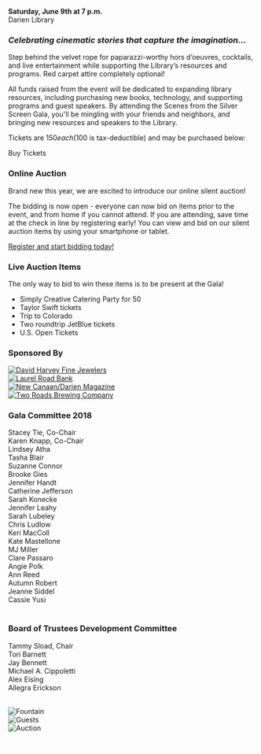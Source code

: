 <div class="row margin-bottom">
<div class="col-md-8">

<strong>Saturday, June 9th at 7 p.m.</strong><br />
Darien Library

### _Celebrating cinematic stories that capture the imagination…_

Step behind the velvet rope for paparazzi-worthy hors d’oeuvres, cocktails, and live entertainment while supporting the Library’s resources and programs. Red carpet attire completely optional!

All funds raised from the event will be dedicated to expanding library resources, including purchasing new books, technology, and supporting programs and guest speakers. By attending the Scenes from the Silver Screen Gala, you'll be mingling with your friends and neighbors, and bringing new resources and speakers to the Library.

Tickets are $150 each ($100 is tax-deductible) and may be purchased below:

<a href="#tickets" class="btn-u btn-u-lg btn-u-primary" style="text-decoration: none;">Buy Tickets</a>

<div class="margin-bottom-30"></div>

<div class="row">
<div class="col-md-6">

### Online Auction

Brand new this year, we are excited to introduce our online silent auction!


The bidding is now open - everyone can now bid on items prior to the event, and from home if you cannot attend. If you are attending, save time at the check in line by registering early! You can view and bid on our silent auction items by using your smartphone or tablet.

[Register and start bidding today!](https://dar.to/2J3biDd "Register and start bidding today!")

</div>
<div class="col-md-6">

### Live Auction Items
The only way to bid to win these items is to be present at the Gala!

* Simply Creative Catering Party for 50
* Taylor Swift tickets
* Trip to Colorado 
* Two roundtrip JetBlue tickets
* U.S. Open Tickets

</div>
</div>

<div class="margin-bottom-30"></div>

### Sponsored By

<div class="row">
<div class="col-md-3">
<a href="https://dar.to/2oiJ8Jd"><img class="img-responsive center-block" src="/uploads/departments/mallory/play/david_harvey_logo.png" alt="David Harvey Fine Jewelers" /></a>
<br />
</div>
<div class="col-md-3">
<a href="https://dar.to/2GPPJoo"><img class="img-responsive center-block" src="/uploads/departments/mallory/play/laurel_road_bank.png" alt="Laurel Road Bank" /></a>
<br />
</div>
<div class="col-md-3">
<a href="https://dar.to/2oiCt1G"><img class="img-responsive center-block" src="/uploads/departments/mallory/play/moffly_logo.jpg" alt="New Canaan/Darien Magazine" /></a>
<br />
</div>
<div class="col-md-3">
<a href="https://dar.to/2oiHerH"><img class="img-responsive center-block" src="/uploads/departments/mallory/play/two_roads_beer_logo.jpg" alt="Two Roads Brewing Company" /></a>
<br />
</div>
</div> 

<div class="row">
<div class="col-md-5">

### Gala Committee 2018 
Stacey Tie, Co-Chair<br />
Karen Knapp, Co-Chair<br />
Lindsey Atha<br />
Tasha Blair<br />
Suzanne Connor <br />
Brooke Gies<br />
Jennifer Handt<br />
Catherine Jefferson<br />
Sarah Konecke<br />
Jennifer Leahy<br />
Sarah Lubeley<br />
Chris Ludlow<br />
Keri MacColl<br />
Kate Mastellone<br />
MJ Miller<br />
Clare Passaro<br />
Angie Polk<br />
Ann Reed<br />
Autumn Robert<br />
Jeanne Siddel<br />
Cassie Yusi<br />
<br />
</div>
<div class="col-md-7">

### Board of Trustees Development Committee
Tammy Sload, Chair<br />
Tori Barnett<br />
Jay Bennett<br />
Michael A. Cippoletti<br />
Alex Eising<br />
Allegra Erickson<br />
</div>
</div>

<br />

</div>
<div class="col-md-4">

<img class="img-responsive center-block" src="/uploads/departments/mallory/play/2017_gala_shot_01.jpg" alt="Fountain" />
<br />
<img class="img-responsive center-block" src="/uploads/departments/mallory/play/2017_gala_shot_02.jpg" alt="Guests" />
<br />
<img class="img-responsive center-block" src="/uploads/departments/mallory/play/2017_gala_shot_03.jpg" alt="Auction" />
<br />

</div>
</div>

<a name="tickets" style="color:#fff;">Buy Tickets</a>

<div id="bbox-root"></div>

<script type="text/javascript">

window.bboxInit = function () {

bbox.showForm('e50505fa-e52a-4afe-822a-3dc1ca1bfcbf');

};

(function () {

var e = document.createElement('script'); e.async = true;

e.src = 'https://bbox.blackbaudhosting.com/webforms/bbox-min.js';

document.getElementsByTagName('head')[0].appendChild(e);

} ());

</script>


</div>

</div>